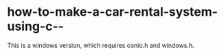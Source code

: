 # how-to-make-a-car-rental-system-using-c--

This is a windows version, which requires conio.h and windows.h.

